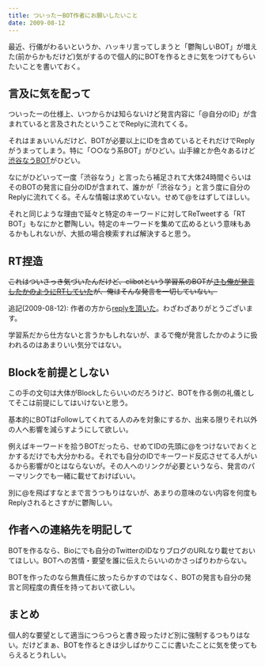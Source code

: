 ```yaml
---
title: ついったーBOT作者にお願いしたいこと
date: 2009-08-12
---
```

最近、行儀がわるいというか、ハッキリ言ってしまうと「鬱陶しいBOT」が増えた(前からかもだけど)気がするので個人的にBOTを作るときに気をつけてもらいたいことを書いておく。

<h2>言及に気を配って</h2>
ついったーの仕様上、いつからかは知らないけど発言内容に「@自分のID」が含まれていると言及されたということでReplyに流れてくる。

それはまぁいいんだけど、BOTが必要以上にIDを含めているとそれだけでReplyがうまってしまう。特に「○○なう系BOT」がひどい。山手線とか色々あるけど<a href="http://twitter.com/shibuya_now">渋谷なうBOT</a>がひどい。

なにがひどいって一度「渋谷なう」と言ったら補足されて大体24時間ぐらいはそのBOTの発言に自分のIDが含まれて、誰かが「渋谷なう」と言う度に自分のReplyに流れてくる。そんな情報は求めていない。せめて@をはずしてほしい。

それと同じような理由で延々と特定のキーワードに対してReTweetする「RT BOT」もなにかと鬱陶しい。特定のキーワードを集めて広めるという意味もあるかもしれないが、大抵の場合検索すれば解決すると思う。

<h2>RT捏造</h2>
<del datetime="2009-08-11T21:51:38+00:00">これはついさっき気づいたんだけど、clibotという学習系のBOTが<a href="http://twitter.com/clibot/status/3250129088">さも俺が発言したかのようにRTしていた</a>が、俺はそんな発言を一切していない。</del>

追記(2009-08-12): 作者の方から<a href="http://twitter.com/clicube/status/3252794902">replyを頂いた</a>。わざわざありがとうございます。

学習系だから仕方ないと言うかもしれないが、まるで俺が発言したかのように扱われるのはあまりいい気分ではない。

<h2>Blockを前提としない</h2>
この手の文句は大体がBlockしたらいいのだろうけど、BOTを作る側の礼儀としてそこは前提にしてはいけないと思う。

基本的にBOTはFollowしてくれてる人のみを対象にするか、出来る限りそれ以外の人へ影響を減らすようにして欲しい。

例えばキーワードを拾うBOTだったら、せめてIDの先頭に@をつけないでおくとかするだけでも大分かわる。それでも自分のIDでキーワード反応させてる人がいるから影響が0とはならないが。その人へのリンクが必要というなら、発言のパーマリンクでも一緒に載せておけばいい。

別に@を飛ばすなとまで言うつもりはないが、あまりの意味のない内容を何度もReplyされるとさすがに鬱陶しい。

<h2>作者への連絡先を明記して</h2>
BOTを作るなら、Bioにでも自分のTwitterのIDなりブログのURLなり載せておいてほしい。BOTへの苦情・要望を誰に伝えたらいいのかさっぱりわからない。

BOTを作ったのなら無責任に放ったらかすのではなく、BOTの発言も自分の発言と同程度の責任を持っておいて欲しい。

<h2>まとめ</h2>
個人的な要望として適当につらつらと書き殴ったけど別に強制するつもりはない。だけどまぁ、BOTを作るときは少しばかりここに書いたことに気を使ってもらえるとうれしい。